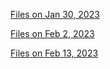 [Files on Jan 30, 2023](https://github.com/SFU-LAB/adapticon/tree/main/AdaptiCon-Vowel%20Jan%2030,%202023)

[Files on Feb 2, 2023](https://github.com/SFU-LAB/adapticon/tree/main/AdaptiCon-Vowel%20Feb%202.%202023)

[Files on Feb 13, 2023](https://github.com/SFU-LAB/adapticon/tree/main/AdaptiCon-Vowel%20Feb%2013,%202023)
